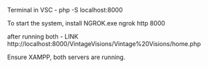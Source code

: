 Terminal in VSC - php -S localhost:8000

To start the system, install NGROK.exe
ngrok http 8000

after running both - LINK
http://localhost:8000/VintageVisions/Vintage%20Visions/home.php

Ensure XAMPP, both servers are running.
